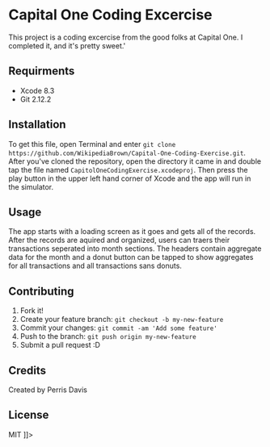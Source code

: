 # Capital One Coding Excercise
This project is a coding excercise from the good folks at Capital One. I completed it, and it's pretty sweet.'
## Requirments
- Xcode 8.3
- Git 2.12.2
## Installation
To get this file, open Terminal and enter ```git clone https://github.com/WikipediaBrown/Capital-One-Coding-Exercise.git```. After you've cloned the repository, open the directory it came in and double tap the file named ```CapitolOneCodingExercise.xcodeproj```. Then press the play button in the upper left hand corner of Xcode and the app will run in the simulator.
## Usage
The app starts with a loading screen as it goes and gets all of the records. After the records are aquired and organized, users can traers their transactions seperated into month sections. The headers contain aggregate data for the month and a donut button can be tapped to show aggregates for all transactions and all transactions sans donuts.
## Contributing
1. Fork it!
2. Create your feature branch: `git checkout -b my-new-feature`
3. Commit your changes: `git commit -am 'Add some feature'`
4. Push to the branch: `git push origin my-new-feature`
5. Submit a pull request :D
## Credits
Created by Perris Davis
## License
MIT
]]></content>
